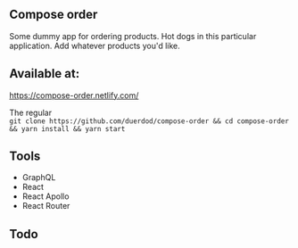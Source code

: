 ## Compose order

Some dummy app for ordering products. Hot dogs in this particular application. Add whatever products you'd like.

## Available at:

https://compose-order.netlify.com/

The regular  
`git clone https://github.com/duerdod/compose-order && cd compose-order && yarn install && yarn start`

## Tools

- GraphQL
- React
- React Apollo
- React Router

## Todo
